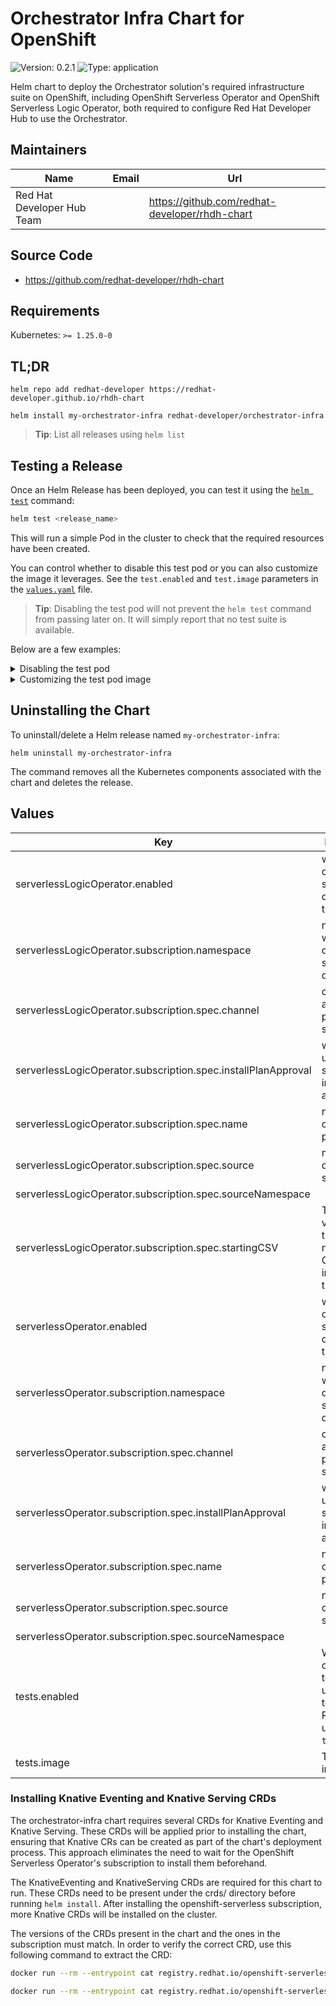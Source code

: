 
# Orchestrator Infra Chart for OpenShift

![Version: 0.2.1](https://img.shields.io/badge/Version-0.2.1-informational?style=flat-square)
![Type: application](https://img.shields.io/badge/Type-application-informational?style=flat-square)

Helm chart to deploy the Orchestrator solution's required infrastructure suite on OpenShift, including OpenShift Serverless Operator and OpenShift Serverless Logic Operator, both required to configure Red Hat Developer Hub to use the Orchestrator.

## Maintainers

| Name | Email | Url |
| ---- | ------ | --- |
| Red Hat Developer Hub Team |  | <https://github.com/redhat-developer/rhdh-chart> |

## Source Code

* <https://github.com/redhat-developer/rhdh-chart>

## Requirements

Kubernetes: `>= 1.25.0-0`

## TL;DR

```console
helm repo add redhat-developer https://redhat-developer.github.io/rhdh-chart

helm install my-orchestrator-infra redhat-developer/orchestrator-infra
```

> **Tip**: List all releases using `helm list`

## Testing a Release

Once an Helm Release has been deployed, you can test it using the [`helm test`](https://helm.sh/docs/helm/helm_test/) command:

```sh
helm test <release_name>
```

This will run a simple Pod in the cluster to check that the required resources have been created.

You can control whether to disable this test pod or you can also customize the image it leverages.
See the `test.enabled` and `test.image` parameters in the [`values.yaml`](./values.yaml) file.

> **Tip**: Disabling the test pod will not prevent the `helm test` command from passing later on. It will simply report that no test suite is available.

Below are a few examples:

<details>

<summary>Disabling the test pod</summary>

```sh
helm install <release_name> <repo> \
  --set test.enabled=false
```

</details>

<details>

<summary>Customizing the test pod image</summary>

```sh
helm install <release_name> <repo> \
  --set test.image=<image>
```

</details>

## Uninstalling the Chart

To uninstall/delete a Helm release named `my-orchestrator-infra`:

```console
helm uninstall my-orchestrator-infra
```

The command removes all the Kubernetes components associated with the chart and deletes the release.

## Values

| Key | Description | Type | Default |
|-----|-------------|------|---------|
| serverlessLogicOperator.enabled | whether the operator should be deployed by the chart | bool | `true` |
| serverlessLogicOperator.subscription.namespace | namespace where the operator should be deployed | string | `"openshift-serverless-logic"` |
| serverlessLogicOperator.subscription.spec.channel | channel of an operator package to subscribe to | string | `"alpha"` |
| serverlessLogicOperator.subscription.spec.installPlanApproval | whether the update should be installed automatically | string | `"Manual"` |
| serverlessLogicOperator.subscription.spec.name | name of the operator package | string | `"logic-operator-rhel8"` |
| serverlessLogicOperator.subscription.spec.source | name of the catalog source | string | `"redhat-operators"` |
| serverlessLogicOperator.subscription.spec.sourceNamespace |  | string | `"openshift-marketplace"` |
| serverlessLogicOperator.subscription.spec.startingCSV | The initial version of the operator, must match CRDs installed by the chart | string | `"logic-operator-rhel8.v1.36.0"` |
| serverlessOperator.enabled | whether the operator should be deployed by the chart | bool | `true` |
| serverlessOperator.subscription.namespace | namespace where the operator should be deployed | string | `"openshift-serverless"` |
| serverlessOperator.subscription.spec.channel | channel of an operator package to subscribe to | string | `"stable"` |
| serverlessOperator.subscription.spec.installPlanApproval | whether the update should be installed automatically | string | `"Manual"` |
| serverlessOperator.subscription.spec.name | name of the operator package | string | `"serverless-operator"` |
| serverlessOperator.subscription.spec.source | name of the catalog source | string | `"redhat-operators"` |
| serverlessOperator.subscription.spec.sourceNamespace |  | string | `"openshift-marketplace"` |
| tests.enabled | Whether to create the test pod used for testing the Release using `helm test`. | bool | `true` |
| tests.image | Test pod image | string | `"bitnami/kubectl:latest"` |

### Installing Knative Eventing and Knative Serving CRDs

The orchestrator-infra chart requires several CRDs for Knative Eventing and Knative Serving. These CRDs will be applied prior to installing the chart, ensuring that Knative CRs can be created as part of the chart's deployment process. This approach eliminates the need to wait for the OpenShift Serverless Operator's subscription to install them beforehand.

The KnativeEventing and KnativeServing CRDs are required for this chart to run. These CRDs need to be present under the crds/ directory before running `helm install`.
After installing the openshift-serverless subscription, more Knative CRDs will be installed on the cluster.

The versions of the CRDs present in the chart and the ones in the subscription must match. In order to verify the correct CRD, use this following command to extract the CRD:

```bash
docker run --rm --entrypoint cat registry.redhat.io/openshift-serverless-1/serverless-operator-bundle:1.36.0 /manifests/operator_v1beta1_knativeeventing_crd.yaml > knative-eventing-crd.yaml

docker run --rm --entrypoint cat registry.redhat.io/openshift-serverless-1/serverless-operator-bundle:1.36.0 /manifests/operator_v1beta1_knativeserving_crd.yaml > knative-serving-crd.yaml
```